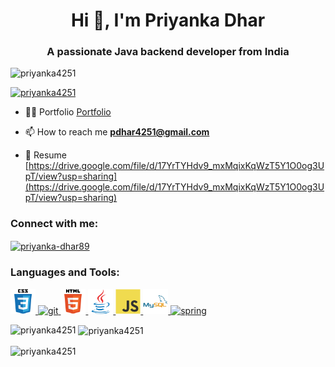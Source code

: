 <h1 align="center">Hi 👋, I'm Priyanka Dhar</h1>
<h3 align="center">A passionate Java backend developer from India</h3>

<p align="left"> <img src="https://komarev.com/ghpvc/?username=priyanka4251&label=Profile%20views&color=0e75b6&style=flat" alt="priyanka4251" /> </p>

<p align="left"> <a href="https://github.com/ryo-ma/github-profile-trophy"><img src="https://github-profile-trophy.vercel.app/?username=priyanka4251" alt="priyanka4251" /></a> </p>

- 👨‍💻 Portfolio [Portfolio](https://Priyanka-Dhar.github.io/)

- 📫 How to reach me **pdhar4251@gmail.com**

- 📄 Resume [https://drive.google.com/file/d/17YrTYHdv9_mxMqixKqWzT5Y1O0og3UpT/view?usp=sharing](https://drive.google.com/file/d/17YrTYHdv9_mxMqixKqWzT5Y1O0og3UpT/view?usp=sharing)

<h3 align="left">Connect with me:</h3>
<p align="left">
<a href="https://linkedin.com/in/priyanka-dhar89" target="blank"><img align="center" src="https://raw.githubusercontent.com/rahuldkjain/github-profile-readme-generator/master/src/images/icons/Social/linked-in-alt.svg" alt="priyanka-dhar89" height="30" width="40" /></a>
</p>

<h3 align="left">Languages and Tools:</h3>
<p align="left"> <a href="https://www.w3schools.com/css/" target="_blank" rel="noreferrer"> <img src="https://raw.githubusercontent.com/devicons/devicon/master/icons/css3/css3-original-wordmark.svg" alt="css3" width="40" height="40"/> </a> <a href="https://git-scm.com/" target="_blank" rel="noreferrer"> <img src="https://www.vectorlogo.zone/logos/git-scm/git-scm-icon.svg" alt="git" width="40" height="40"/> </a> <a href="https://www.w3.org/html/" target="_blank" rel="noreferrer"> <img src="https://raw.githubusercontent.com/devicons/devicon/master/icons/html5/html5-original-wordmark.svg" alt="html5" width="40" height="40"/> </a> <a href="https://www.java.com" target="_blank" rel="noreferrer"> <img src="https://raw.githubusercontent.com/devicons/devicon/master/icons/java/java-original.svg" alt="java" width="40" height="40"/> </a> <a href="https://developer.mozilla.org/en-US/docs/Web/JavaScript" target="_blank" rel="noreferrer"> <img src="https://raw.githubusercontent.com/devicons/devicon/master/icons/javascript/javascript-original.svg" alt="javascript" width="40" height="40"/> </a> <a href="https://www.mysql.com/" target="_blank" rel="noreferrer"> <img src="https://raw.githubusercontent.com/devicons/devicon/master/icons/mysql/mysql-original-wordmark.svg" alt="mysql" width="40" height="40"/> </a> <a href="https://spring.io/" target="_blank" rel="noreferrer"> <img src="https://www.vectorlogo.zone/logos/springio/springio-icon.svg" alt="spring" width="40" height="40"/> </a> </p>

<p><img align="left" src="https://github-readme-stats.vercel.app/api/top-langs?username=priyanka4251&show_icons=true&locale=en&layout=compact" alt="priyanka4251" /></p>

<p>&nbsp;<img align="center" src="https://github-readme-stats.vercel.app/api?username=priyanka4251&show_icons=true&locale=en" alt="priyanka4251" /></p>

<p><img align="center" src="https://github-readme-streak-stats.herokuapp.com/?user=priyanka4251&" alt="priyanka4251" /></p>
